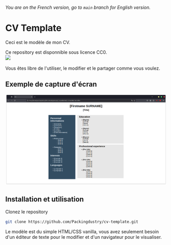*You are on the French version, go to `main` branch for English version.*
# CV Template
Ceci est le modèle de mon CV.

Ce repository est disponnible sous licence CC0.<br><img src="https://upload.wikimedia.org/wikipedia/commons/4/43/CC_Zero_badge.svg" height="32">

Vous êtes libre de l'utiliser, le modifier et le partager comme vous voulez.

## Exemple de capture d'écran
![capture d'écran du modèle](images/screenshot.png)

## Installation et utilisation
Clonez le repository
```bash
git clone https://github.com/Packingdustry/cv-template.git
```
Le modèle est du simple HTML/CSS vanilla, vous avez seulement besoin d'un éditeur de texte pour le modifier et d'un navigateur pour le visualiser.
